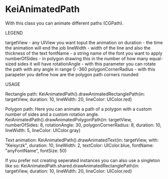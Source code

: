 # KeiAnimatedPath

With this class you can animate different paths (CGPath).

LEGEND

targetView - any UIView you want toput the animation on
duration - the time the animation will end the job
lineWidth - width of the line and also the thickness of the text
fontName - a string name of the font you want to apply
numberOfSides - in polygon drawing this in the number of how many equal-sized sides it will have
rotationAngle - with this parameter you can rotate the path with any angle in range 0 -360
polygonCornerRadius - with this parapeter you define how are the polygon path corners rounded

USAGE

Rectangle path: KeiAnimatedPath().drawAnimatedRectanglePath(in: targetView, duration: 10, lineWidth: 20, lineColor: UIColor.red)

Polygon path: Here you can animate a path of a polygon with a custom number of sides and a custom rotation angle. KeiAnimatedPath().drawAnimatedPolygonPath(in: targetView, numberOfSides: 8, rotationAngle: 30, polygonCornerRadius: 8, duration: 10, lineWidth: 5, lineColor: UIColor.gray)

Text animation:
KeiAnimatedPath().drawAnimatedText(in: targetView, with: "Keisyrzk", duration: 10, lineWidth: 2, textColor: UIColor.blue, fontName: "anyFontName", fontSize: 50)


If you prefer not creating seperated instances you can also use a singleton like so:
KeiAnimatedPath.shared.drawAnimatedRectanglePath(in: targetView, duration: 10, lineWidth: 20, lineColor: UIColor.red)
